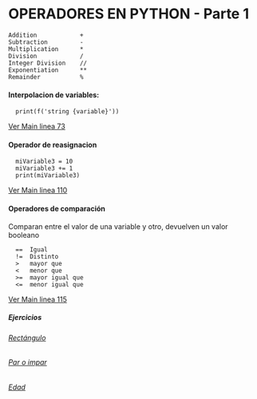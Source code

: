 # OPERADORES EN PYTHON - Parte 1


    Addition            + 
    Subtraction         -
    Multiplication      *
    Division            /
    Integer Division    // 
    Exponentiation      **
    Remainder           %

#### Interpolacion de variables:

      print(f('string {variable}'))

[Ver Main linea 73](/Clases/leccion1/main.py) 

#### Operador de reasignacion

      miVariable3 = 10
      miVariable3 += 1
      print(miVariable3)
[Ver Main linea 110](/Clases/leccion1/main.py) 

#### Operadores de comparación
Comparan entre el valor de una variable y otro, devuelven un valor booleano

      ==  Igual
      !=  Distinto
      >   mayor que
      <   menor que
      >=  mayor igual que
      <=  menor igual que
[Ver Main linea 115](/Clases/leccion1/main.py) 

##### Ejercicios
###### [Rectángulo](/Ejercicios/ejercicioRectangulo.py) 
###### [Par o impar](/Ejercicios/ejercicioRectangulo.py) 
###### [Edad](/Ejercicios/ejercicioEdad.py) 
